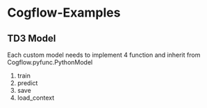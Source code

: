 # Cogflow-Examples
## TD3 Model
Each custom model needs to implement 4 function and inherit from Cogflow.pyfunc.PythonModel
1) train
2) predict
3) save
4) load_context
